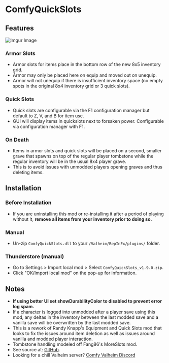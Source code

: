# ComfyQuickSlots

## Features

![Imgur Image](https://imgur.com/P3FYbqc.jpeg)

### Armor Slots

  * Armor slots for items place in the bottom row of the new 8x5 inventory grid. 
  * Armor may only be placed here on equip and moved out on unequip.
  * Armor will not unequip if there is insufficient inventory space (no empty spots in the original 8x4 inventory grid
    or 3 quick slots).

### Quick Slots

  * Quick slots are configurable via the F1 configuration manager but default to Z, V, and B for item use.
  * GUI will display items in quickslots next to forsaken power. Configurable via configuration manager with F1.

### On Death

  * Items in armor slots and quick slots will be placed on a second, smaller grave that spawns on top of the regular
    player tombstone while the regular inventory will be in the usual 8x4 player grave.
  * This is to avoid issues with unmodded players opening graves and thus deleting items.

## Installation

### Before Installation

* If you are uninstalling this mod or re-installing it after a period of playing without it, **remove all items from
  your inventory prior to doing so.**

### Manual

  * Un-zip `ComfyQuickSlots.dll` to your `/Valheim/BepInEx/plugins/` folder.

### Thunderstore (manual)

  * Go to Settings > Import local mod > Select `ComfyQuickSlots_v1.9.0.zip`.
  * Click "OK/Import local mod" on the pop-up for information.

## Notes

  * **If using better UI set showDurabilityColor to disabled to prevent error log spam.**
  * If a character is logged into unmodded after a player save using this mod, any deltas in the inventory between the
    last modded save and a vanilla save will be overwritten by the last modded save.
  * This is a rework of Randy Knapp's Equipment and Quick Slots mod that looks to fix the issues around item deletion
    as well as issues around vanilla and modded player interaction.
  * Tombstone handling modeled off Fang86's MoreSlots mod.
  * See source at: [GitHub](https://github.com/BruceOfTheBow/ComfyArmorAndQuickSlots).
  * Looking for a chill Valheim server? [Comfy Valheim Discord](https://discord.gg/ameHJz5PFk)
